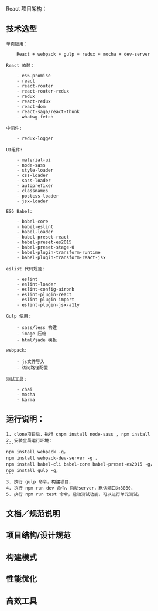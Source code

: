 React 项目架构：

## 技术选型
	单页应用：

		React + webpack + gulp + redux + mocha + dev-server

	React 依赖：

		- es6-promise
		- react
		- react-router
		- react-router-redux
		- redux
		- react-redux
		- react-dom
		- react-saga/react-thunk
		- whatwg-fetch

	中间件:

		- redux-logger

	UI组件:

		- material-ui
		- node-sass
		- style-loader
		- css-loader
		- sass-loader
		- autoprefixer
		- classnames
		- postcss-loader
		- jsx-loader

	ES6 Babel:

		- babel-core
		- babel-eslint
		- babel-loader
		- babel-preset-react
		- babel-preset-es2015
		- babel-preset-stage-0
		- babel-plugin-transform-runtime
		- babel-plugin-transform-react-jsx

	eslist 代码规范:

		- eslint
		- eslint-loader
		- eslint-config-airbnb
		- eslint-plugin-react
		- eslint-plugin-import
		- eslint-plugin-jsx-a11y

	Gulp 使用:

		- sass/less 构建
		- image 压缩
		- html/jade 模板

	webpack:

		- js文件导入
		- 访问路径配置

	测试工具：

		- chai
		- mocha
		- karma

## 运行说明：
	1. clone项目后，执行 cnpm install node-sass , npm install
	2. 安装全局运行环境：
	```
	npm install webpack -g，
	npm install webpack-dev-server -g ，
	npm install babel-cli babel-core babel-preset-es2015 -g，
	npm install gulp -g，
	```
	3. 执行 gulp 命令，构建项目，
	4. 执行 npm run dev 命令，启动server，默认端口为8080，
	5. 执行 npm run test 命令，启动测试功能，可以进行单元测试。

## 文档／规范说明

## 项目结构/设计规范

## 构建模式

## 性能优化

## 高效工具
